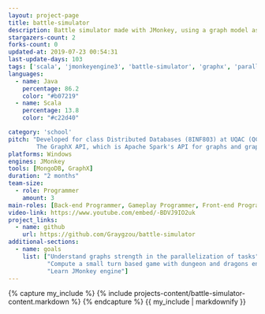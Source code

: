 ```yaml
---
layout: project-page
title: battle-simulator
description: Battle simulator made with JMonkey, using a graph model as back-end
stargazers-count: 2
forks-count: 0
updated-at: 2019-07-23 00:54:31
last-update-days: 103
tags: ['scala', 'jmonkeyengine3', 'battle-simulator', 'graphx', 'parallelization', 'graph', 'game']
languages: 
  - name: Java
    percentage: 86.2
    color: "#b07219"
  - name: Scala
    percentage: 13.8
    color: "#c22d40"

category: 'school'
pitch: "Developed for class Distributed Databases (8INF803) at UQAC (QC, CA).
        The GraphX API, which is Apache Spark's API for graphs and graph-parallel computation is used to create the back-end graph."
platforms: Windows
engines: JMonkey
tools: [MongoDB, GraphX]
duration: "2 months"
team-size:
  - role: Programmer
    amount: 3
main-roles: [Back-end Programmer, Gameplay Programmer, Front-end Programmeur]
video-link: https://www.youtube.com/embed/-BDVJ9IO2uk
project_links:
  - name: github
    url: https://github.com/Graygzou/battle-simulator
additional-sections:
  - name: goals
    list: ["Understand graphs strength in the parallelization of tasks",
           "Compute a small turn based game with dungeon and dragons entities",
           "Learn JMonkey engine"]
---
```

<!---
Gregoire Boiron <gregoire.boiron@gmail.com>
Copyright (c) 2018-2019 Gregoire Boiron  All Rights Reserved.
--->

{% capture my_include %}
{% include projects-content/battle-simulator-content.markdown %}
{% endcapture %}
{{ my_include | markdownify }}
